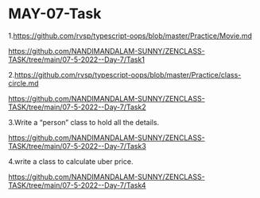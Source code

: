 
# MAY-07-Task

1.https://github.com/rvsp/typescript-oops/blob/master/Practice/Movie.md

https://github.com/NANDIMANDALAM-SUNNY/ZENCLASS-TASK/tree/main/07-5-2022--Day-7/Task1


2.https://github.com/rvsp/typescript-oops/blob/master/Practice/class-circle.md

https://github.com/NANDIMANDALAM-SUNNY/ZENCLASS-TASK/tree/main/07-5-2022--Day-7/Task2


3.Write a “person” class to hold all the details.

https://github.com/NANDIMANDALAM-SUNNY/ZENCLASS-TASK/tree/main/07-5-2022--Day-7/Task3


4.write a class to calculate uber price.

https://github.com/NANDIMANDALAM-SUNNY/ZENCLASS-TASK/tree/main/07-5-2022--Day-7/Task4
